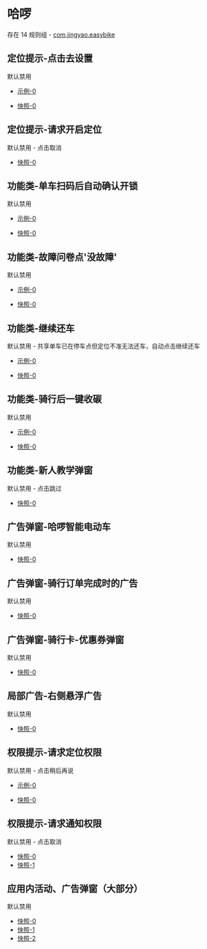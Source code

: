 # 哈啰

存在 14 规则组 - [com.jingyao.easybike](/src/apps/com.jingyao.easybike.ts)

## 定位提示-点击去设置

默认禁用

- [示例-0](https://m.gkd.li/110102406/6a22bf39-7cd8-43fe-b82b-1fc50d10994d)

- [快照-0](https://i.gkd.li/import/14694377)

## 定位提示-请求开启定位

默认禁用 - 点击取消

- [快照-0](https://i.gkd.li/import/13228677)

## 功能类-单车扫码后自动确认开锁

默认禁用

- [示例-0](https://m.gkd.li/110102406/28ffc3a5-fda0-4a63-bcdd-211385a770ad)

- [快照-0](https://i.gkd.li/import/14686624)

## 功能类-故障问卷点'没故障'

默认禁用

- [示例-0](https://m.gkd.li/110102406/a1eb39ef-9b7b-4d83-9e25-acec10a26350)

- [快照-0](https://i.gkd.li/import/14686676)

## 功能类-继续还车

默认禁用 - 共享单车已在停车点但定位不准无法还车，自动点击继续还车

- [示例-0](https://m.gkd.li/110102406/e77644a9-1eab-4352-b9ab-18a308ae8e4f)

- [快照-0](https://i.gkd.li/import/14734726)

## 功能类-骑行后一键收碳

默认禁用

- [示例-0](https://m.gkd.li/110102406/cb270491-1f48-48cc-9408-0b0cbf14ffda)

- [快照-0](https://i.gkd.li/import/14694352)

## 功能类-新人教学弹窗

默认禁用 - 点击跳过

- [快照-0](https://i.gkd.li/import/13837543)

## 广告弹窗-哈啰智能电动车

默认禁用

- [快照-0](https://i.gkd.li/import/12650163)

## 广告弹窗-骑行订单完成时的广告

默认禁用

- [快照-0](https://i.gkd.li/import/12684673)

## 广告弹窗-骑行卡-优惠券弹窗

默认禁用

- [快照-0](https://i.gkd.li/import/12739316)

## 局部广告-右侧悬浮广告

默认禁用

- [快照-0](https://i.gkd.li/import/12650071)

## 权限提示-请求定位权限

默认禁用 - 点击稍后再说

- [示例-0](https://m.gkd.li/110102406/638fc723-a636-463f-b4c7-a5aa7bb4c8b2)

- [快照-0](https://i.gkd.li/import/14443144)

## 权限提示-请求通知权限

默认禁用 - 点击取消

- [快照-0](https://i.gkd.li/import/13228735)
- [快照-1](https://i.gkd.li/import/13402675)

## 应用内活动、广告弹窗（大部分）

默认禁用

- [快照-0](https://i.gkd.li/import/12650028)
- [快照-1](https://i.gkd.li/import/12650090)
- [快照-2](https://i.gkd.li/import/13331231)
